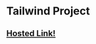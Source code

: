 # Tailwind Project

## [Hosted Link!](https://hsc92180.github.io/Geekster_Assignment/Tailwind-Project/)